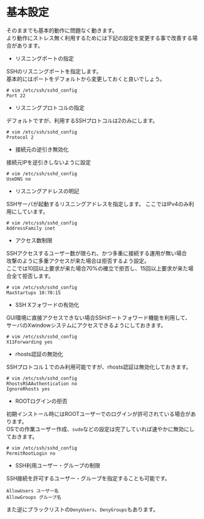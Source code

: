 # 基本設定
そのままでも基本的動作に問題なく動きます。  
より動作にストレス無く利用するためには下記の設定を変更する事で改善する場合があります。  

* リスニングポートの指定  

SSHのリスニングポートを指定します。  
基本的にはポートをデフォルトから変更しておくと良いでしょう。  

```
# vim /etc/ssh/sshd_config
Port 22
```

* リスニングプロトコルの指定  

デフォルトですが、利用するSSHプロトコルは2のみにします。  

```
# vim /etc/ssh/sshd_config
Protocol 2
```

* 接続元の逆引き無効化  

接続元IPを逆引きしないように設定  

```
# vim /etc/ssh/sshd_config
UseDNS no
```

* リスニングアドレスの明記  

SSHサーバが起動するリスニングアドレスを指定します。
ここではIPv4のみ利用にしています。  

```
# vim /etc/ssh/sshd_config
AddressFamily inet
```

* アクセス数制限  

SSHアクセスするユーザー数が限られ、かつ多重に接続する運用が無い場合  
攻撃のように多重アクセスが来た場合は拒否するよう設定。  
ここでは10回以上要求が来た場合70%の確立で拒否し、15回以上要求が来た場合全て拒否します。  

```
# vim /etc/ssh/sshd_config
MaxStartups 10:70:15
```

* SSH Xフォワードの有効化  

GUI環境に直接アクセスできない場合SSHポートフォワード機能を利用して、  
サーバのXwindowシステムにアクセスできるようにしておきます。  

```
# vim /etc/ssh/sshd_config
X11Forwarding yes
```

* rhosts認証の無効化  

SSHプロトコル１でのみ利用可能ですが、rhosts認証は無効化しておきます。  

```
# vim /etc/ssh/sshd_config
RhostsRSAAuthentication no
IgnoreRhosts yes
```

* ROOTログインの拒否  

初期インストール時にはROOTユーザーでのログインが許可されている場合があります。  
OSでの作業ユーザー作成、`sudo`などの設定は完了していれば速やかに無効にしておきます。  

```
# vim /etc/ssh/sshd_config
PermitRootLogin no
```

* SSH利用ユーザー・グループの制限  

SSH接続を許可するユーザー・グループを指定することも可能です。  

```
AllowUsers ユーザー名
AllowGroups グループ名
```

また逆にブラックリストの`DenyUsers`、`DenyGroups`もあります。  